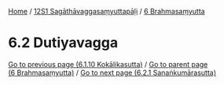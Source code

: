 
[Home](/) / [12S1 Sagāthāvaggasaṃyuttapāḷi](../../12S1.md) / [6 Brahmasaṃyutta](../6.md)

# 6.2 Dutiyavagga


[Go to previous page (6.1.10 Kokālikasutta)](6.1/6.1.10.md) / [Go to parent page (6 Brahmasaṃyutta)](../6.md) / [Go to next page (6.2.1 Sanaṅkumārasutta)](6.2/6.2.1.md)


